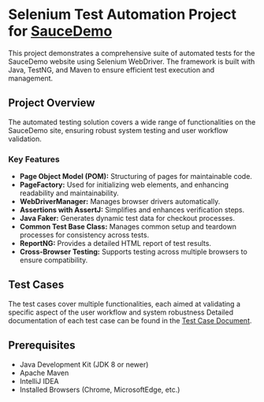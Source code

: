 # Selenium Test Automation Project for [SauceDemo](https://www.saucedemo.com)

This project demonstrates a comprehensive suite of automated tests for the SauceDemo website using Selenium WebDriver. The framework is built with Java, TestNG, and Maven to ensure efficient test execution and management. 

## Project Overview

The automated testing solution covers a wide range of functionalities on the SauceDemo site, ensuring robust system testing and user workflow validation.

### Key Features

- **Page Object Model (POM):** Structuring of pages for maintainable code.
- **PageFactory:** Used for initializing web elements, and enhancing readability and maintainability.
- **WebDriverManager:** Manages browser drivers automatically.
- **Assertions with AssertJ:** Simplifies and enhances verification steps.
- **Java Faker:** Generates dynamic test data for checkout processes.
- **Common Test Base Class:** Manages common setup and teardown processes for consistency across tests.
- **ReportNG:** Provides a detailed HTML report of test results.
- **Cross-Browser Testing:** Supports testing across multiple browsers to ensure compatibility.

## Test Cases

The test cases cover multiple functionalities, each aimed at validating a specific aspect of the user workflow and system robustness
Detailed documentation of each test case can be found in the [Test Case Document](https://docs.google.com/spreadsheets/d/1wP8KPhp-sZ-4wc9PqefzqSvCMZcvE93YsStWpON5S8E/edit?usp=sharing).

## Prerequisites

- Java Development Kit (JDK 8 or newer)
- Apache Maven 
- IntelliJ IDEA 
- Installed Browsers (Chrome, MicrosoftEdge, etc.)

